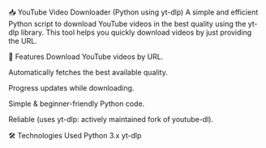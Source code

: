 📥 YouTube Video Downloader (Python using yt-dlp)
A simple and efficient Python script to download YouTube videos in the best quality using the yt-dlp library. This tool helps you quickly download videos by just providing the URL.

🚀 Features
Download YouTube videos by URL.

Automatically fetches the best available quality.

Progress updates while downloading.

Simple & beginner-friendly Python code.

Reliable (uses yt-dlp: actively maintained fork of youtube-dl).

🛠️ Technologies Used
Python 3.x
yt-dlp

